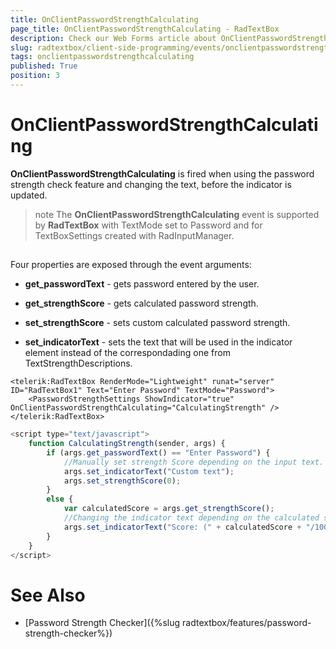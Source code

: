 ```yaml
---
title: OnClientPasswordStrengthCalculating
page_title: OnClientPasswordStrengthCalculating - RadTextBox
description: Check our Web Forms article about OnClientPasswordStrengthCalculating.
slug: radtextbox/client-side-programming/events/onclientpasswordstrengthcalculating
tags: onclientpasswordstrengthcalculating
published: True
position: 3
---
```


# OnClientPasswordStrengthCalculating



**OnClientPasswordStrengthCalculating** is fired when using the password strength check feature and changing the text, before the indicator is updated.

>note The **OnClientPasswordStrengthCalculating** event is supported by **RadTextBox** with TextMode set to Password and for TextBoxSettings created with RadInputManager.
>


## 

Four properties are exposed through the event arguments:

* **get_passwordText** - gets password entered by the user.

* **get_strengthScore** - gets calculated password strength.

* **set_strengthScore** - sets custom calculated password strength.

* **set_indicatorText** - sets the text that will be used in the indicator element instead of the correspondading one from TextStrengthDescriptions.

````ASPNET
<telerik:RadTextBox RenderMode="Lightweight" runat="server" ID="RadTextBox1" Text="Enter Password" TextMode="Password">
	<PasswordStrengthSettings ShowIndicator="true" OnClientPasswordStrengthCalculating="CalculatingStrength" />
</telerik:RadTextBox>    
````



````JavaScript
<script type="text/javascript">
	function CalculatingStrength(sender, args) {
		if (args.get_passwordText() == "Enter Password") {
			//Manually set strength Score depending on the input text.
			args.set_indicatorText("Custom text");
			args.set_strengthScore(0);
		}
		else {
			var calculatedScore = args.get_strengthScore();
			//Changing the indicator text depending on the calculated score.
			args.set_indicatorText("Score: (" + calculatedScore + "/100)");
		}
	}
</script>
````



# See Also

 * [Password Strength Checker]({%slug radtextbox/features/password-strength-checker%})
